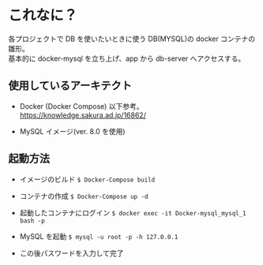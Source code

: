 # これなに？

各プロジェクトで DB を使いたいときに使う DB(MYSQL)の docker コンテナの雛形。<br/>
基本的に docker-mysql を立ち上げ、app から db-server へアクセスする。

## 使用しているアーキテクト

- Docker (Docker Compose)
  以下参考。
  https://knowledge.sakura.ad.jp/16862/

- MySQL イメージ(ver. 8.0 を使用)

## 起動方法

- イメージのビルド
  `$ Docker-Compose build`

- コンテナの作成
  `$ Docker-Compose up -d`

- 起動したコンテナにログイン
  `$ docker exec -it Docker-mysql_mysql_1 bash -p`

- MySQL を起動
  `$ mysql -u root -p -h 127.0.0.1`
- この後パスワードを入力して完了
